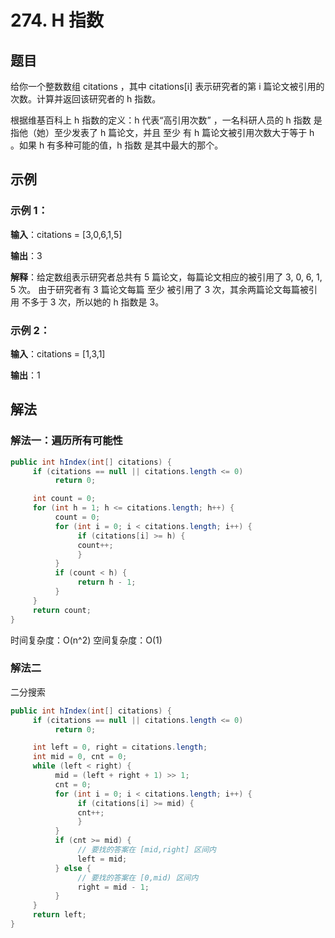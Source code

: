 # 274. H 指数

## 题目

给你一个整数数组 citations ，其中 citations[i] 表示研究者的第 i 篇论文被引用的次数。计算并返回该研究者的 h 指数。

根据维基百科上 h 指数的定义：h 代表“高引用次数” ，一名科研人员的 h 指数 是指他（她）至少发表了 h 篇论文，并且 至少 有 h 篇论文被引用次数大于等于 h 。如果 h 有多种可能的值，h 指数 是其中最大的那个。

## 示例

### 示例 1：

**输入**：citations = [3,0,6,1,5]

**输出**：3 

**解释**：给定数组表示研究者总共有 5 篇论文，每篇论文相应的被引用了 3, 0, 6, 1, 5 次。
     由于研究者有 3 篇论文每篇 至少 被引用了 3 次，其余两篇论文每篇被引用 不多于 3 次，所以她的 h 指数是 3。

### 示例 2：

**输入**：citations = [1,3,1]

**输出**：1

## 解法

### 解法一：遍历所有可能性

```java
public int hIndex(int[] citations) {
     if (citations == null || citations.length <= 0)
          return 0;

     int count = 0;
     for (int h = 1; h <= citations.length; h++) {
          count = 0;
          for (int i = 0; i < citations.length; i++) {
               if (citations[i] >= h) {
               count++;
               }
          }
          if (count < h) {
               return h - 1;
          }
     }
     return count;
}
```

时间复杂度：O(n^2)
空间复杂度：O(1)

### 解法二

二分搜索

```java
public int hIndex(int[] citations) {
     if (citations == null || citations.length <= 0)
          return 0;

     int left = 0, right = citations.length;
     int mid = 0, cnt = 0;
     while (left < right) {
          mid = (left + right + 1) >> 1;
          cnt = 0;
          for (int i = 0; i < citations.length; i++) {
               if (citations[i] >= mid) {
               cnt++;
               }
          }
          if (cnt >= mid) {
               // 要找的答案在 [mid,right] 区间内
               left = mid;
          } else {
               // 要找的答案在 [0,mid) 区间内
               right = mid - 1;
          }
     }
     return left;
}
```